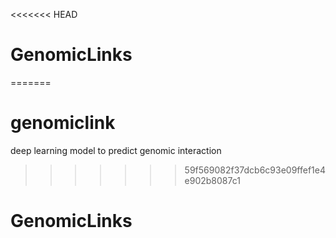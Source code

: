 <<<<<<< HEAD
# GenomicLinks
=======
# genomiclink
deep learning model to predict genomic interaction
>>>>>>> 59f569082f37dcb6c93e09ffef1e4e902b8087c1
# GenomicLinks
